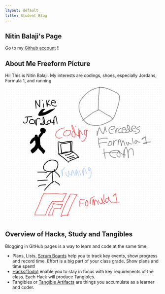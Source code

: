 ```yaml
---
layout: default
title: Student Blog
---
```


## Nitin Balaji's Page

Go to my [Github account](https://github.com/nitinsandiego) !!

## About Me Freeform Picture
Hi! This is Nitin Balaji. My interests are codings, shoes, especially Jordans, Formula 1, and running
![Freeform About Me](images/FreeformAboutMe.png)

## Overview of Hacks, Study and Tangibles
Blogging in GitHub pages is a way to learn and code at the same time. 

- Plans, Lists, [Scrum Boards](https://clickup.com/blog/scrum-board/) help you to track key events, show progress and record time.  Effort is a big part of your class grade.  Show plans and time spent!
- [Hacks(Todo)](https://levelup.gitconnected.com/six-ultimate-daily-hacks-for-every-programmer-60f5f10feae) enable you to stay in focus with key requirements of the class.  Each Hack will produce Tangibles.
- Tangibles or [Tangible Artifacts](https://en.wikipedia.org/wiki/Artifact_(software_development)) are things you accumulate as a learner and coder. 
